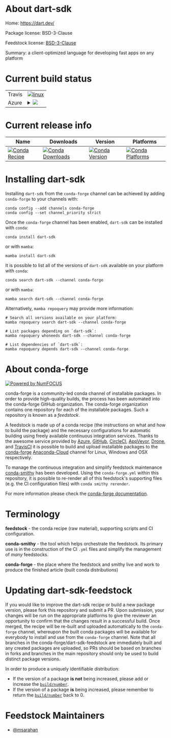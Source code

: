 About dart-sdk
==============

Home: https://dart.dev/

Package license: BSD-3-Clause

Feedstock license: [BSD-3-Clause](https://github.com/conda-forge/dart-sdk-feedstock/blob/main/LICENSE.txt)

Summary: a client-optimized language for developing fast apps on any platform

Current build status
====================


<table><tr>
    <td>Travis</td>
    <td>
      <a href="https://app.travis-ci.com/conda-forge/dart-sdk-feedstock">
        <img alt="linux" src="https://img.shields.io/travis/com/conda-forge/dart-sdk-feedstock/main.svg?label=Linux">
      </a>
    </td>
  </tr>
    
  <tr>
    <td>Azure</td>
    <td>
      <details>
        <summary>
          <a href="https://dev.azure.com/conda-forge/feedstock-builds/_build/latest?definitionId=16810&branchName=main">
            <img src="https://dev.azure.com/conda-forge/feedstock-builds/_apis/build/status/dart-sdk-feedstock?branchName=main">
          </a>
        </summary>
        <table>
          <thead><tr><th>Variant</th><th>Status</th></tr></thead>
          <tbody><tr>
              <td>linux_64</td>
              <td>
                <a href="https://dev.azure.com/conda-forge/feedstock-builds/_build/latest?definitionId=16810&branchName=main">
                  <img src="https://dev.azure.com/conda-forge/feedstock-builds/_apis/build/status/dart-sdk-feedstock?branchName=main&jobName=linux&configuration=linux_64_" alt="variant">
                </a>
              </td>
            </tr><tr>
              <td>linux_aarch64</td>
              <td>
                <a href="https://dev.azure.com/conda-forge/feedstock-builds/_build/latest?definitionId=16810&branchName=main">
                  <img src="https://dev.azure.com/conda-forge/feedstock-builds/_apis/build/status/dart-sdk-feedstock?branchName=main&jobName=linux&configuration=linux_aarch64_" alt="variant">
                </a>
              </td>
            </tr><tr>
              <td>osx_64</td>
              <td>
                <a href="https://dev.azure.com/conda-forge/feedstock-builds/_build/latest?definitionId=16810&branchName=main">
                  <img src="https://dev.azure.com/conda-forge/feedstock-builds/_apis/build/status/dart-sdk-feedstock?branchName=main&jobName=osx&configuration=osx_64_" alt="variant">
                </a>
              </td>
            </tr><tr>
              <td>osx_arm64</td>
              <td>
                <a href="https://dev.azure.com/conda-forge/feedstock-builds/_build/latest?definitionId=16810&branchName=main">
                  <img src="https://dev.azure.com/conda-forge/feedstock-builds/_apis/build/status/dart-sdk-feedstock?branchName=main&jobName=osx&configuration=osx_arm64_" alt="variant">
                </a>
              </td>
            </tr><tr>
              <td>win_64</td>
              <td>
                <a href="https://dev.azure.com/conda-forge/feedstock-builds/_build/latest?definitionId=16810&branchName=main">
                  <img src="https://dev.azure.com/conda-forge/feedstock-builds/_apis/build/status/dart-sdk-feedstock?branchName=main&jobName=win&configuration=win_64_" alt="variant">
                </a>
              </td>
            </tr>
          </tbody>
        </table>
      </details>
    </td>
  </tr>
</table>

Current release info
====================

| Name | Downloads | Version | Platforms |
| --- | --- | --- | --- |
| [![Conda Recipe](https://img.shields.io/badge/recipe-dart--sdk-green.svg)](https://anaconda.org/conda-forge/dart-sdk) | [![Conda Downloads](https://img.shields.io/conda/dn/conda-forge/dart-sdk.svg)](https://anaconda.org/conda-forge/dart-sdk) | [![Conda Version](https://img.shields.io/conda/vn/conda-forge/dart-sdk.svg)](https://anaconda.org/conda-forge/dart-sdk) | [![Conda Platforms](https://img.shields.io/conda/pn/conda-forge/dart-sdk.svg)](https://anaconda.org/conda-forge/dart-sdk) |

Installing dart-sdk
===================

Installing `dart-sdk` from the `conda-forge` channel can be achieved by adding `conda-forge` to your channels with:

```
conda config --add channels conda-forge
conda config --set channel_priority strict
```

Once the `conda-forge` channel has been enabled, `dart-sdk` can be installed with `conda`:

```
conda install dart-sdk
```

or with `mamba`:

```
mamba install dart-sdk
```

It is possible to list all of the versions of `dart-sdk` available on your platform with `conda`:

```
conda search dart-sdk --channel conda-forge
```

or with `mamba`:

```
mamba search dart-sdk --channel conda-forge
```

Alternatively, `mamba repoquery` may provide more information:

```
# Search all versions available on your platform:
mamba repoquery search dart-sdk --channel conda-forge

# List packages depending on `dart-sdk`:
mamba repoquery whoneeds dart-sdk --channel conda-forge

# List dependencies of `dart-sdk`:
mamba repoquery depends dart-sdk --channel conda-forge
```


About conda-forge
=================

[![Powered by
NumFOCUS](https://img.shields.io/badge/powered%20by-NumFOCUS-orange.svg?style=flat&colorA=E1523D&colorB=007D8A)](https://numfocus.org)

conda-forge is a community-led conda channel of installable packages.
In order to provide high-quality builds, the process has been automated into the
conda-forge GitHub organization. The conda-forge organization contains one repository
for each of the installable packages. Such a repository is known as a *feedstock*.

A feedstock is made up of a conda recipe (the instructions on what and how to build
the package) and the necessary configurations for automatic building using freely
available continuous integration services. Thanks to the awesome service provided by
[Azure](https://azure.microsoft.com/en-us/services/devops/), [GitHub](https://github.com/),
[CircleCI](https://circleci.com/), [AppVeyor](https://www.appveyor.com/),
[Drone](https://cloud.drone.io/welcome), and [TravisCI](https://travis-ci.com/)
it is possible to build and upload installable packages to the
[conda-forge](https://anaconda.org/conda-forge) [Anaconda-Cloud](https://anaconda.org/)
channel for Linux, Windows and OSX respectively.

To manage the continuous integration and simplify feedstock maintenance
[conda-smithy](https://github.com/conda-forge/conda-smithy) has been developed.
Using the ``conda-forge.yml`` within this repository, it is possible to re-render all of
this feedstock's supporting files (e.g. the CI configuration files) with ``conda smithy rerender``.

For more information please check the [conda-forge documentation](https://conda-forge.org/docs/).

Terminology
===========

**feedstock** - the conda recipe (raw material), supporting scripts and CI configuration.

**conda-smithy** - the tool which helps orchestrate the feedstock.
                   Its primary use is in the construction of the CI ``.yml`` files
                   and simplify the management of *many* feedstocks.

**conda-forge** - the place where the feedstock and smithy live and work to
                  produce the finished article (built conda distributions)


Updating dart-sdk-feedstock
===========================

If you would like to improve the dart-sdk recipe or build a new
package version, please fork this repository and submit a PR. Upon submission,
your changes will be run on the appropriate platforms to give the reviewer an
opportunity to confirm that the changes result in a successful build. Once
merged, the recipe will be re-built and uploaded automatically to the
`conda-forge` channel, whereupon the built conda packages will be available for
everybody to install and use from the `conda-forge` channel.
Note that all branches in the conda-forge/dart-sdk-feedstock are
immediately built and any created packages are uploaded, so PRs should be based
on branches in forks and branches in the main repository should only be used to
build distinct package versions.

In order to produce a uniquely identifiable distribution:
 * If the version of a package **is not** being increased, please add or increase
   the [``build/number``](https://docs.conda.io/projects/conda-build/en/latest/resources/define-metadata.html#build-number-and-string).
 * If the version of a package **is** being increased, please remember to return
   the [``build/number``](https://docs.conda.io/projects/conda-build/en/latest/resources/define-metadata.html#build-number-and-string)
   back to 0.

Feedstock Maintainers
=====================

* [@msarahan](https://github.com/msarahan/)

